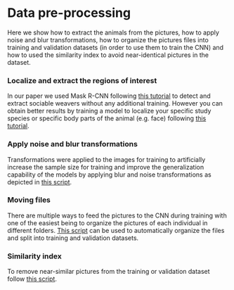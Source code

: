 # Data pre-processing

Here we show how to extract the animals from the pictures, how to apply noise and blur transformations, how to organize the pictures files into training and validation datasets (in order to use them to train the CNN) and how to used the similarity index to avoid near-identical pictures in the dataset.

### Localize and extract the regions of interest

In our paper we used Mask R-CNN following [this tutorial]( https://www.learnopencv.com/deep-learning-based-object-detection-and-instance-segmentation-using-mask-r-cnn-in-opencv-python-c/) to detect and extract sociable weavers without any additional training. However you can obtain better results by training a model to localize your specific study species or specific body parts of the animal (e.g. face) following [this tutorial]( https://github.com/AndreCFerreira/Weaver_individualID/tree/master/Data_pre-processing/Training_model).

###  Apply noise and blur transformations

Transformations were applied to the images for training to artificially increase the sample size for training and improve the generalization capability of the models by applying blur and noise transformations as depicted in [this script]( https://github.com/AndreCFerreira/Weaver_individualID/blob/master/Data_pre-processing/Blur_noise_transformation.ipynb).

### Moving files

There are multiple ways to feed the pictures to the CNN during training with one of the easiest being to organize the pictures of each individual in different folders. [This script]( https://github.com/AndreCFerreira/Weaver_individualID/blob/master/Data_pre-processing/Train_validation_dataset.ipynb) can be used to automatically organize the files and split into training and validation datasets. 

### Similarity index

To remove near-similar pictures from the training or validation dataset follow [this script](https://github.com/AndreCFerreira/Weaver_individualID/blob/master/Data_pre-processing/Image_similarity.ipynb).
